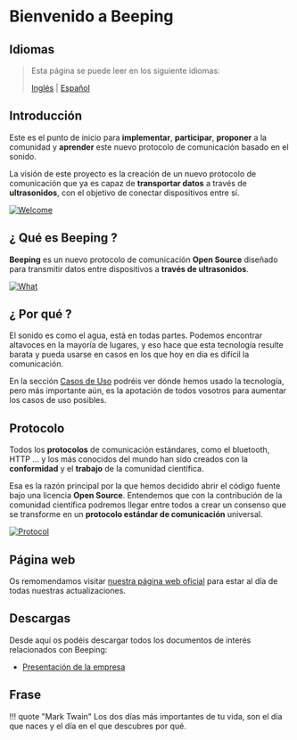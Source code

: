 # Bienvenido a Beeping

## Idiomas

> Esta página se puede leer en los siguiente idiomas:
>  
> [Inglés](https://docs.beeping.io) | [Español](https://docs-es.beeping.io)

## Introducción

Este es el punto de inicio para **implementar**, **participar**, **proponer** a la comunidad y **aprender** este nuevo protocolo de comunicación basado en el sonido.

La visión de este proyecto es la creación de un nuevo protocolo de comunicación que ya es capaz de **transportar datos** a través de **ultrasonidos**, con el objetivo de conectar dispositivos entre sí.

[![Welcome](/assets/images/deck/beeping.001.jpeg)](/assets/images/deck/beeping.001.jpeg)

## ¿ Qué es Beeping ?

**Beeping** es un nuevo protocolo de comunicación **Open Source** diseñado para transmitir datos entre dispositivos a **través de ultrasonidos**.

[![What](/assets/images/deck/beeping.003.jpeg)](/assets/images/deck/beeping.003.jpeg)

## ¿ Por qué ?

El sonido es como el agua, está en todas partes. Podemos encontrar altavoces en la mayoría de lugares, y eso hace que esta tecnología resulte barata y pueda usarse en casos en los que hoy en dia es difícil la comunicación. 

En la sección [Casos de Uso](use-cases.md) podréis ver dónde hemos usado la tecnología, pero más importante aún, es la apotación de todos vosotros para aumentar los casos de uso posibles.

## Protocolo

Todos los **protocolos** de comunicación estándares, como el bluetooth, HTTP ... y los más conocidos del mundo han sido creados con la **conformidad** y el **trabajo** de la comunidad científica.

Esa es la razón principal por la que hemos decidido abrir el código fuente bajo una licencia **Open Source**. Entendemos que con la contribución de la comunidad científica podremos llegar entre todos a crear un consenso que se transforme en un **protocolo estándar de comunicación** universal.

[![Protocol](/assets/images/deck/beeping.004.jpeg)](/assets/images/deck/beeping.004.jpeg)

## Página web

Os remomendamos visitar [nuestra página web oficial](https://beeping.io) para estar al día de todas nuestras actualizaciones.

## Descargas

Desde aquí os podéis descargar todos los documentos de interés relacionados con Beeping:

* [Presentación de la empresa](/assets/docs/Beeping-Company.pdf)

## Frase

!!! quote "Mark Twain"
    Los dos días más importantes de tu vida, son el día que naces y el día en el que descubres por qué.
